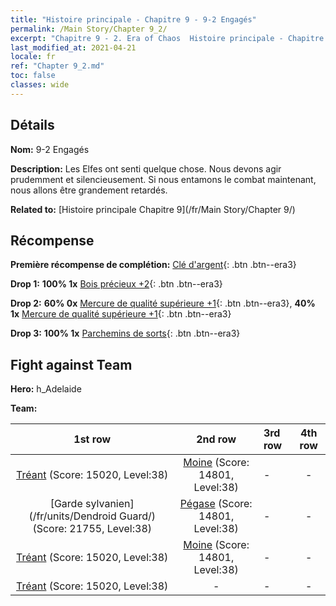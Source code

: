 ```yaml
---
title: "Histoire principale - Chapitre 9 - 9-2 Engagés"
permalink: /Main Story/Chapter 9_2/
excerpt: "Chapitre 9 - 2. Era of Chaos  Histoire principale - Chapitre 9_2. 9-2 Engagés"
last_modified_at: 2021-04-21
locale: fr
ref: "Chapter 9_2.md"
toc: false
classes: wide
---
```


## Détails

 **Nom:** 9-2 Engagés

 **Description:** Les Elfes ont senti quelque chose. Nous devons agir prudemment et silencieusement. Si nous entamons le combat maintenant, nous allons être grandement retardés.

 **Related to:** [Histoire principale Chapitre 9](/fr/Main Story/Chapter 9/)

## Récompense

 **Première récompense de complétion:** [Clé d'argent](/fr/Items/con_693/){: .btn .btn--era3}

 **Drop 1:** **100% 1x** [Bois précieux +2](/fr/Items/mat_27/){: .btn .btn--era3}

 **Drop 2:** **60% 0x** [Mercure de qualité supérieure +1](/fr/Items/mat_21/){: .btn .btn--era3}, **40% 1x** [Mercure de qualité supérieure +1](/fr/Items/mat_21/){: .btn .btn--era3}

 **Drop 3:** **100% 1x** [Parchemins de sorts](/fr/Items/con_694/){: .btn .btn--era3}


## Fight against Team
 **Hero:** h_Adelaide

 **Team:**


  | 1st row | 2nd row | 3rd row | 4th row |
  |:----:|:----:|:----|:----:|
  | [Tréant](/fr/units/Treant/) (Score: 15020, Level:38)  | [Moine](/fr/units/Monk/) (Score: 14801, Level:38)  | - | - |
  | [Garde sylvanien](/fr/units/Dendroid Guard/) (Score: 21755, Level:38)  | [Pégase](/fr/units/Pegasus/) (Score: 14801, Level:38)  | - | - |
  | [Tréant](/fr/units/Treant/) (Score: 15020, Level:38)  | [Moine](/fr/units/Monk/) (Score: 14801, Level:38)  | - | - |
  | [Tréant](/fr/units/Treant/) (Score: 15020, Level:38)  | - | - | - |


